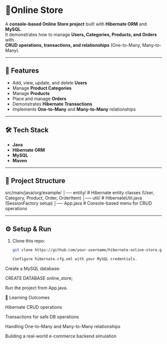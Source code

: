 # 🛒Online Store


A **console-based Online Store project** built with **Hibernate ORM** and **MySQL**.  
It demonstrates how to manage **Users, Categories, Products, and Orders** with  
**CRUD operations, transactions, and relationships** (One-to-Many, Many-to-Many).  

---
## 🚀 Features
- Add, view, update, and delete **Users**
- Manage **Product Categories**
- Manage **Products**
- Place and manage **Orders**
- Demonstrates **Hibernate Transactions**
- Implements **One-to-Many** and **Many-to-Many** relationships

---


## 🛠️ Tech Stack
- **Java**
- **Hibernate ORM**
- **MySQL**
- **Maven**

---

## 📂 Project Structure

src/main/java/org/example/
│── entity/ # Hibernate entity classes (User, Category, Product, Order, OrderItem)
│── util/ # HibernateUtil.java (SessionFactory setup)
│── App.java # Console-based menu for CRUD operations


---

## ⚙️ Setup & Run
1. Clone this repo:
   ```bash
   git clone https://github.com/your-username/hibernate-online-store.git

   Configure hibernate.cfg.xml with your MySQL credentials.

Create a MySQL database:

CREATE DATABASE online_store;


Run the project from App.java.


🎯 Learning Outcomes

Hibernate CRUD operations

Transactions for safe DB operations

Handling One-to-Many and Many-to-Many relationships

Building a real-world e-commerce backend simulation

